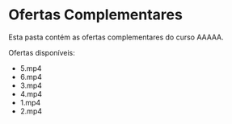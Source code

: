 # Ofertas Complementares

Esta pasta contém as ofertas complementares do curso AAAAA.

Ofertas disponíveis:
- 5.mp4
- 6.mp4
- 3.mp4
- 4.mp4
- 1.mp4
- 2.mp4